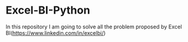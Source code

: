# Excel-BI-Python
In this repository I am going to solve all the problem proposed by Excel BI(https://www.linkedin.com/in/excelbi/)
